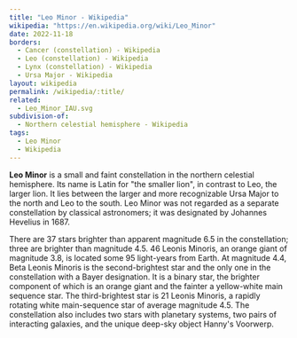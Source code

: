 ```yaml
---
title: "Leo Minor - Wikipedia"
wikipedia: "https://en.wikipedia.org/wiki/Leo_Minor"
date: 2022-11-18
borders:
  - Cancer (constellation) - Wikipedia
  - Leo (constellation) - Wikipedia
  - Lynx (constellation) - Wikipedia
  - Ursa Major - Wikipedia
layout: wikipedia
permalink: /wikipedia/:title/
related:
  - Leo_Minor_IAU.svg
subdivision-of:
  - Northern celestial hemisphere - Wikipedia
tags:
  - Leo Minor
  - Wikipedia
---
```

**Leo Minor** is a small and faint constellation in the northern celestial hemisphere. Its name is Latin for "the smaller lion", in contrast to Leo, the larger lion. It lies between the larger and more recognizable Ursa Major to the north and Leo to the south. Leo Minor was not regarded as a separate constellation by classical astronomers; it was designated by Johannes Hevelius in 1687.

There are 37 stars brighter than apparent magnitude 6.5 in the constellation; three are brighter than magnitude 4.5. 46 Leonis Minoris, an orange giant of magnitude 3.8, is located some 95 light-years from Earth. At magnitude 4.4, Beta Leonis Minoris is the second-brightest star and the only one in the constellation with a Bayer designation. It is a binary star, the brighter component of which is an orange giant and the fainter a yellow-white main sequence star. The third-brightest star is 21 Leonis Minoris, a rapidly rotating white main-sequence star of average magnitude 4.5. The constellation also includes two stars with planetary systems, two pairs of interacting galaxies, and the unique deep-sky object Hanny's Voorwerp.
